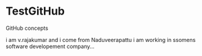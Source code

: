 TestGitHub
==========

GitHub concepts

i am v.rajakumar and i come from Naduveerapattu
i am working in ssomens software developement company...
